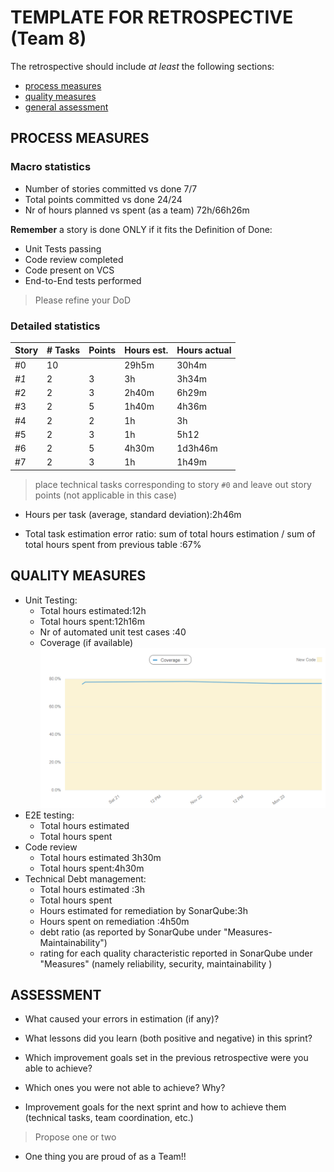 TEMPLATE FOR RETROSPECTIVE (Team 8)
=====================================

The retrospective should include _at least_ the following
sections:

- [process measures](#process-measures)
- [quality measures](#quality-measures)
- [general assessment](#assessment)

## PROCESS MEASURES 

### Macro statistics

- Number of stories committed vs done  7/7
- Total points committed vs done 24/24
- Nr of hours planned vs spent (as a team) 72h/66h26m

**Remember**  a story is done ONLY if it fits the Definition of Done:
 
- Unit Tests passing
- Code review completed
- Code present on VCS
- End-to-End tests performed

> Please refine your DoD 

### Detailed statistics

| Story  | # Tasks | Points | Hours est. | Hours actual |
|--------|---------|--------|------------|--------------|
| #0   |     10    |     |     29h5m      |    30h4m        |
| _#1_   |     2    |    3  |    3h       |    3h34m         |
| #2    |     2   |    3    |     2h40m      |    6h29m          |
| #3     |     2  |   5    |    1h40m       |    4h36m          |
| #4   |     2   |      2  |     1h       |     3h         |
| #5      |   2      |   3     |  1h          |     5h12         |
| #6     |     2   |   5     |      4h30m     |      1d3h46m        |
| #7     |     2    |   3     |    1h      |      1h49m        |

   

> place technical tasks corresponding to story `#0` and leave out story points (not applicable in this case)

- Hours per task (average, standard deviation):2h46m

- Total task estimation error ratio: sum of total hours estimation / sum of total hours spent from previous table :67%

  
## QUALITY MEASURES 

- Unit Testing:
  - Total hours estimated:12h
  - Total hours spent:12h16m
  - Nr of automated unit test cases :40
  - Coverage (if available)
  ![image](https://github.com/S274294/PULSeBS-Team8/blob/master/Retrospectives/coverage.png)
- E2E testing:
  - Total hours estimated
  - Total hours spent
- Code review 
  - Total hours estimated 3h30m
  - Total hours spent:4h30m
- Technical Debt management:
  - Total hours estimated :3h
  - Total hours spent
  - Hours estimated for remediation by SonarQube:3h
  - Hours spent on remediation :4h50m
  - debt ratio (as reported by SonarQube under "Measures-Maintainability")
  - rating for each quality characteristic reported in SonarQube under "Measures" (namely reliability, security, maintainability )
  


## ASSESSMENT

- What caused your errors in estimation (if any)?

- What lessons did you learn (both positive and negative) in this sprint?

- Which improvement goals set in the previous retrospective were you able to achieve? 
  
- Which ones you were not able to achieve? Why?

- Improvement goals for the next sprint and how to achieve them (technical tasks, team coordination, etc.)

> Propose one or two

- One thing you are proud of as a Team!!
